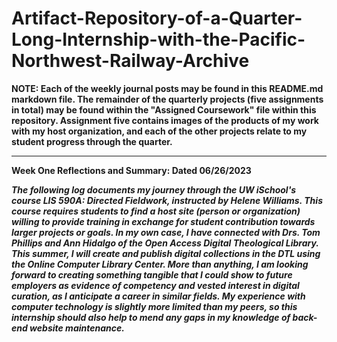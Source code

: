 # Artifact-Repository-of-a-Quarter-Long-Internship-with-the-Pacific-Northwest-Railway-Archive

**NOTE: Each of the weekly journal posts may be found in this README.md markdown file. The remainder of the quarterly projects (five assignments in total) may be found within the "Assigned Coursework" file within this repository. Assignment five contains images of the products of my work with my host organization, and each of the other projects relate to my student progress through the quarter.** 

--------------------------------------------------------------------------------------------------------------------------------------------------------------------

**Week One Reflections and Summary: Dated 06/26/2023**

***The following log documents my journey through the UW iSchool's course LIS 590A: Directed Fieldwork, instructed by Helene Williams. This course requires students to find a host site (person or organization) willing to provide training in exchange for student contribution towards larger projects or goals. In my own case, I have connected with Drs. Tom Phillips and Ann Hidalgo of the Open Access Digital Theological Library. This summer, I will create and publish digital collections in the DTL using the Online Computer Library Center. More than anything, I am looking forward to creating something tangible that I could show to future employers as evidence of competency and vested interest in digital curation, as I anticipate a career in similar fields. My experience with computer technology is slightly more limited than my peers, so this internship should also help to mend any gaps in my knowledge of back-end website maintenance.***

